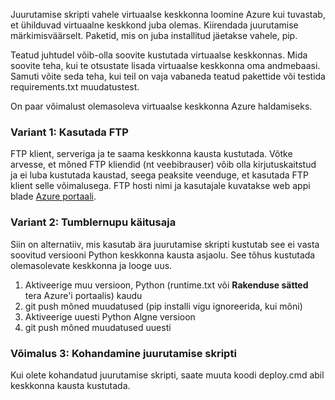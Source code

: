Juurutamise skripti vahele virtuaalse keskkonna loomine Azure kui tuvastab, et ühilduvad virtuaalne keskkond juba olemas.  Kiirendada juurutamise märkimisväärselt.  Paketid, mis on juba installitud jäetakse vahele, pip.

Teatud juhtudel võib-olla soovite kustutada virtuaalse keskkonnas.  Mida soovite teha, kui te otsustate lisada virtuaalse keskkonna oma andmebaasi.  Samuti võite seda teha, kui teil on vaja vabaneda teatud pakettide või testida requirements.txt muudatustest.

On paar võimalust olemasoleva virtuaalse keskkonna Azure haldamiseks.

### <a name="option-1-use-ftp"></a>Variant 1: Kasutada FTP

FTP klient, serveriga ja te saama keskkonna kausta kustutada.  Võtke arvesse, et mõned FTP kliendid (nt veebibrauser) võib olla kirjutuskaitstud ja ei luba kustutada kaustad, seega peaksite veenduge, et kasutada FTP klient selle võimalusega.  FTP hosti nimi ja kasutajale kuvatakse web appi blade [Azure portaali](https://portal.azure.com).

### <a name="option-2-toggle-runtime"></a>Variant 2: Tumblernupu käitusaja

Siin on alternatiiv, mis kasutab ära juurutamise skripti kustutab see ei vasta soovitud versiooni Python keskkonna kausta asjaolu.  See tõhus kustutada olemasolevate keskkonna ja looge uus.

1. Aktiveerige muu versioon, Python (runtime.txt või **Rakenduse sätted** tera Azure'i portaalis) kaudu
1. git push mõned muudatused (pip installi vigu ignoreerida, kui mõni)
1. Aktiveerige uuesti Python Algne versioon
1. git push mõned muudatused uuesti

### <a name="option-3-customize-deployment-script"></a>Võimalus 3: Kohandamine juurutamise skripti

Kui olete kohandatud juurutamise skripti, saate muuta koodi deploy.cmd abil keskkonna kausta kustutada.

